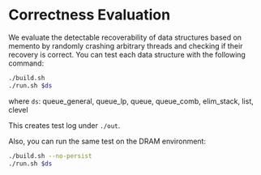 # Correctness Evaluation

We evaluate the detectable recoverability of data structures based on memento by randomly crashing arbitrary threads and checking if their recovery is correct. You can test each data structure with the following command:

```bash
./build.sh
./run.sh $ds
```

where `ds`: queue_general, queue_lp, queue, queue_comb, elim_stack, list, clevel

This creates test log under `./out`.

Also, you can run the same test on the DRAM environment:

```bash
./build.sh --no-persist
./run.sh $ds
```
